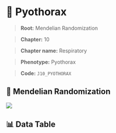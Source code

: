 # 🧪 Pyothorax

> **Root:** Mendelian Randomization

> **Chapter:** 10  

> **Chapter name:** Respiratory

> **Phenotype:** Pyothorax  

> **Code:** `J10_PYOTHORAX`

## 🧬 Mendelian Randomization  

<img src="/MR/Figures/Forward/J10_PYOTHORAX.png"/>

## 📊 Data Table

<CsvTableMRF src="/MR_Data/Forward/J10_PYOTHORAX.csv"/>
